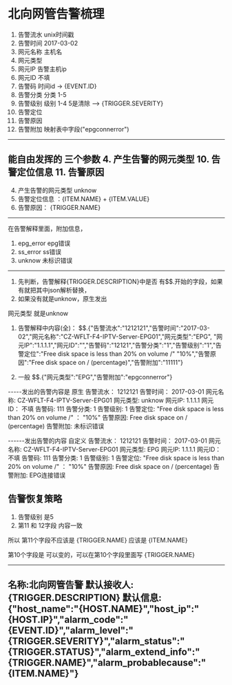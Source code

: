 # 北向网管告警梳理

1. 告警流水  unix时间戳
2. 告警时间 2017-03-02
3. 网元名称 主机名 
4. 网元类型 
5. 网元IP 告警主机ip
6. 网元ID 不填
7. 告警码  时间id -> {EVENT.ID}
8. 告警分类 分类 1-5
9. 告警级别 级别 1-4 5是清除   --> {TRIGGER.SEVERITY}
10. 告警定位 
11. 告警原因
12. 告警附加 映射表中字段("epgconnerror")

------------
能自由发挥的 三个参数
4. 产生告警的网元类型 
10. 告警定位信息 
11. 告警原因
--------
4. 产生告警的网元类型  unknow
10. 告警定位信息 ：{ITEM.NAME} + {ITEM.VALUE}
11. 告警原因： {TRIGGER.NAME}

---------
在告警解释里面，附加信息，
1. epg_error  epg错误
2. ss_error ss错误
3. unknow  未标识错误
-----------------
1. 先判断，告警解释{TRIGGER.DESCRIPTION}中是否 有$$.开始的字段，如果有就把其中json解析替换，
2. 如果没有就是unknow，原生发出

网元类型  就是unknow

1. 告警解释中内容(全)：
$$.{"告警流水":"1212121","告警时间":"2017-03-02","网元名称":"CZ-WFLT-F4-IPTV-Server-EPG01","网元类型":"EPG", "网元IP":"1.1.1.1","网元ID":"","告警码":"12121","告警分类":"1","告警级别":"1","告警定位":"Free disk space is less than 20% on volume /" "10%","告警原因":"Free disk space on / (percentage)","告警附加":"11111"}

2. 一般
$$.{"网元类型":"EPG","告警附加":"epgconnerror"}

-----发出的告警内容是 原生
告警流水： 1212121
告警时间： 2017-03-01
网元名称: CZ-WFLT-F4-IPTV-Server-EPG01 
网元类型: unknow 
网元IP: 1.1.1.1
网元ID： 不填
告警码: 111
告警分类: 1
告警级别: 1
告警定位: "Free disk space is less than 20% on volume /" ： "10%" 
告警原因: Free disk space on / (percentage)
告警附加: 未标识错误

------发出告警的内容 自定义
告警流水： 1212121
告警时间： 2017-03-01
网元名称: CZ-WFLT-F4-IPTV-Server-EPG01 
网元类型: EPG 
网元IP: 1.1.1.1
网元ID： 不填
告警码: 111
告警分类: 1
告警级别: 1
告警定位: "Free disk space is less than 20% on volume /" ： "10%" 
告警原因: Free disk space on / (percentage)
告警附加: EPG连接错误


## 告警恢复策略

1. 告警级别 是5 
2. 第11 和 12字段 内容一致

所以 第11个字段不应该是 {TRIGGER.NAME}  应该是 {ITEM.NAME}

第10个字段是 可以变的，可以在第10个字段里面写 {TRIGGER.NAME} 



--------------
名称:北向网管告警
默认接收人:{TRIGGER.DESCRIPTION}
默认信息:
{"host_name":"{HOST.NAME}","host_ip":"{HOST.IP}","alarm_code":"{EVENT.ID}","alarm_level":"{TRIGGER.SEVERITY}","alarm_status":"{TRIGGER.STATUS}","alarm_extend_info":"{TRIGGER.NAME}","alarm_probablecause":"{ITEM.NAME}"}
--------------------------